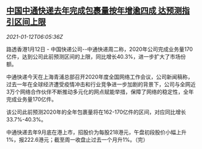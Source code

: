 <!--1610432596000-->
[中国中通快递去年完成包裹量按年增逾四成 达预测指引区间上限](https://cn.reuters.com/article/zto-express-2020-package-0112-idCNKBS29H0IV)
------

<div><i>2021-01-12T06:05:36Z</i></div><p>路透香港1月12日 - 中国快递公司--中通快递周二称，2020年公司完成业务量170亿件，达到公司此前预测区间的上限，同比增长40.3%，进一步扩大了市场份额。</p><p>中通快递今天在上海青浦总部召开2020年度全国网络工作会议，公司新闻稿称，过去一年在全球经济遭受疫情冲击和行业竞争进一步加剧的背景下，公司与全网近3万个网络合作伙伴不断推动多元化的网点赋能举措，保障了网络的稳定性，全年完成业务量170亿件。</p><p>该公司此前预测2020年的全年包裹量将在162-170亿件的区间，对应同比增长33.7%-40.3%。</p><p>中通快递去年9月底在港上市，招股价为每股218港元，午盘初段股价小幅上升1%，报222.6港元；截至周一收盘止过去一个月升1%。（完）</p>
